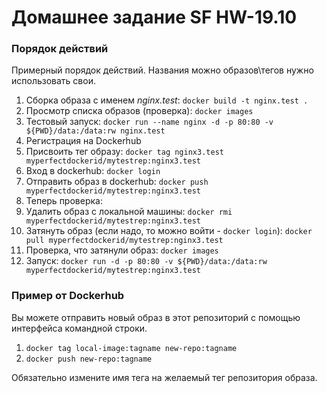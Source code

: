 # Домашнее задание SF HW-19.10

### Порядок действий

Примерный порядок действий. Названия можно образов\тегов нужно использовать свои.

1. Сборка образа с именем *nginx.test*: `docker build -t nginx.test .`
2. Просмотр списка образов (проверка): `docker images`
3. Тестовый запуск: `docker run --name nginx -d -p 80:80 -v ${PWD}/data:/data:rw nginx.test`
4. Регистрация на Dockerhub
5. Присвоить тег образу: `docker tag nginx3.test  myperfectdockerid/mytestrep:nginx3.test`
6. Вход в dockerhub: `docker login`
7. Отправить образ в dockerhub: `docker push myperfectdockerid/mytestrep:nginx3.test`
8. Теперь проверка:
9. Удалить образ с локальной машины: `docker rmi myperfectdockerid/mytestrep:nginx3.test`
10. Затянуть образ (если надо, то можно войти - `docker login`): `docker pull myperfectdockerid/mytestrep:nginx3.test`
11. Проверка, что затянули образ: `docker images`
12. Запуск: `docker run -d -p 80:80 -v ${PWD}/data:/data:rw myperfectdockerid/mytestrep:nginx3.test`

### Пример от Dockerhub

Вы можете отправить новый образ в этот репозиторий с помощью интерфейса командной строки.

1. `docker tag local-image:tagname new-repo:tagname`
2. `docker push new-repo:tagname`

Обязательно измените имя тега на желаемый тег репозитория образа.